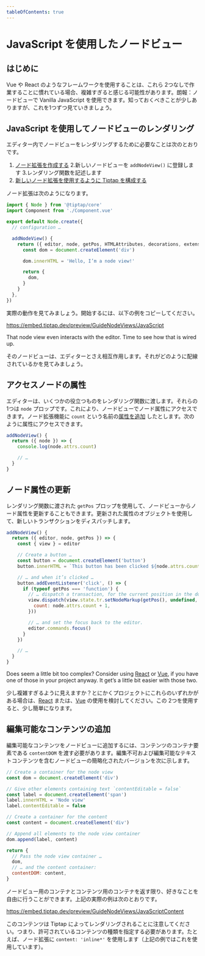 ```yaml
---
tableOfContents: true
---
```


# JavaScript を使用したノードビュー

## はじめに

<!-- Using frameworks like Vue or React can feel too complex, if you’re used to work without those two. Good news: You can use Vanilla JavaScript in your node views. There is just a little bit you need to know, but let’s go through this one by one. -->

Vue や React のようなフレームワークを使用することは、これら 2つなしで作業することに慣れている場合、複雑すぎると感じる可能性があります。朗報：ノードビューで Vanilla JavaScript を使用できます。知っておくべきことが少しありますが、これを1つずつ見ていきましょう。


## JavaScript を使用してノードビューのレンダリング

<!-- Here is what you need to do to render a node view inside your editor: -->

エディター内でノードビューをレンダリングするために必要なことは次のとおりです。

<!-- 1. [Create a node extension](/guide/custom-extensions)
2. Register a new node view with `addNodeView()`
3. Write your render function
4. [Configure Tiptap to use your new node extension](/guide/configuration) -->

1. [ノード拡張を作成する](/guide/custom-extensions)
2.新しいノードビューを `addNodeView()` に登録します
3.レンダリング関数を記述します
4. [新しいノード拡張を使用するように Tiptap を構成する](/guide/configuration)

ノード拡張は次のようになります。

<!-- This is how your node extension could look like: -->

```js
import { Node } from '@tiptap/core'
import Component from './Component.vue'

export default Node.create({
  // configuration …

  addNodeView() {
    return ({ editor, node, getPos, HTMLAttributes, decorations, extension }) => {
      const dom = document.createElement('div')

      dom.innerHTML = 'Hello, I’m a node view!'

      return {
        dom,
      }
    }
  },
})
```

<!-- Got it? Let’s see it in action. Feel free to copy the below example to get started. -->

実際の動作を見てみましょう。開始するには、以下の例をコピーしてください。

https://embed.tiptap.dev/preview/GuideNodeViews/JavaScript

That node view even interacts with the editor. Time to see how that is wired up.

そのノードビューは、エディターとさえ相互作用します。それがどのように配線されているかを見てみましょう。

## アクセスノードの属性

エディターは、いくつかの役立つものをレンダリング関数に渡します。それらの1つは `node` プロップです。これにより、ノードビューでノード属性にアクセスできます。ノード拡張機能に `count` という名前の[属性を追加](/guide/custom-extensions#attributes) したとします。次のように属性にアクセスできます。

<!-- The editor passes a few helpful things to your render function. One of them is the `node` prop. This one enables you to access node attributes in your node view. Let’s say you have [added an attribute](/guide/custom-extensions#attributes) named `count` to your node extension. You could access the attribute like this: -->

```js
addNodeView() {
  return ({ node }) => {
    console.log(node.attrs.count)

    // …
  }
}
```


## ノード属性の更新

レンダリング関数に渡された `getPos` プロップを使用して、ノードビューからノード属性を更新することもできます。更新された属性のオブジェクトを使用して、新しいトランザクションをディスパッチします。

<!-- You can even update node attributes from your node view, with the help of the `getPos` prop passed to your render function. Dispatch a new transaction with an object of the updated attributes: -->

```js
addNodeView() {
  return ({ editor, node, getPos }) => {
    const { view } = editor

    // Create a button …
    const button = document.createElement('button')
    button.innerHTML = `This button has been clicked ${node.attrs.count} times.`

    // … and when it’s clicked …
    button.addEventListener('click', () => {
      if (typeof getPos === 'function') {
        // … dispatch a transaction, for the current position in the document …
        view.dispatch(view.state.tr.setNodeMarkup(getPos(), undefined, {
          count: node.attrs.count + 1,
        }))

        // … and set the focus back to the editor.
        editor.commands.focus()
      }
    })

    // …
  }
}
```

Does seem a little bit too complex? Consider using [React](/guide/node-views/react) or [Vue](/guide/node-views/vue), if you have one of those in your project anyway. It get’s a little bit easier with those two.

少し複雑すぎるように見えますか？とにかくプロジェクトにこれらのいずれかがある場合は、[React](/guide/node-views/react) または、[Vue](/guide/node-views/vue) の使用を検討してください。この 2つを使用すると、少し簡単になります。

## 編集可能なコンテンツの追加

編集可能なコンテンツをノードビューに追加するには、コンテンツのコンテナ要素である `contentDOM` を渡す必要があります。編集不可および編集可能なテキストコンテンツを含むノードビューの簡略化されたバージョンを次に示します。

<!-- To add editable content to your node view, you need to pass a `contentDOM`, a container element for the content. Here is a simplified version of a node view with non-editable and editable text content: -->

```js
// Create a container for the node view
const dom = document.createElement('div')

// Give other elements containing text `contentEditable = false`
const label = document.createElement('span')
label.innerHTML = 'Node view'
label.contentEditable = false

// Create a container for the content
const content = document.createElement('div')

// Append all elements to the node view container
dom.append(label, content)

return {
  // Pass the node view container …
  dom,
  // … and the content container:
  contentDOM: content,
}
```

<!-- Got it? You’re free to do anything you like, as long as you return a container for the node view and another one for the content. Here is the above example in action: -->

<!-- https://embed.tiptap.dev/preview/GuideNodeViews/JavaScriptContent -->

<!-- Keep in mind that this content is rendered by Tiptap. That means you need to tell what kind of content is allowed, for example with `content: 'inline*'` in your node extension (that’s what we use in the above example). -->

ノードビュー用のコンテナとコンテンツ用のコンテナを返す限り、好きなことを自由に行うことができます。上記の実際の例は次のとおりです。

https://embed.tiptap.dev/preview/GuideNodeViews/JavaScriptContent

このコンテンツは Tiptap によってレンダリングされることに注意してください。つまり、許可されているコンテンツの種類を指定する必要があります。たとえば、ノード拡張に `content: 'inline*'` を使用します（上記の例ではこれを使用しています）。
